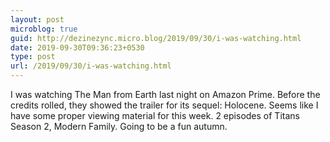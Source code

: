 ```yaml
---
layout: post
microblog: true
guid: http://dezinezync.micro.blog/2019/09/30/i-was-watching.html
date: 2019-09-30T09:36:23+0530
type: post
url: /2019/09/30/i-was-watching.html
---
```

I was watching The Man from Earth last night on Amazon Prime. Before the credits rolled, they showed the trailer for its sequel: Holocene. Seems like I have some proper viewing material for this week. 2 episodes of Titans Season 2, Modern Family. Going to be a fun autumn.  
